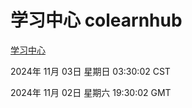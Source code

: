 # 学习中心 colearnhub
[学习中心](http://219.139.197.74:56308/colearnhub/)

2024年 11月 03日 星期日 03:30:02 CST

2024年 11月 02日 星期六 19:30:02 GMT
